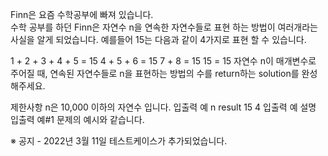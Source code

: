 Finn은 요즘 수학공부에 빠져 있습니다.<br> 수학 공부를 하던 Finn은 자연수 n을 연속한 자연수들로 표현 하는 방법이 여러개라는 사실을 알게 되었습니다. 예를들어 15는 다음과 같이 4가지로 표현 할 수 있습니다.

1 + 2 + 3 + 4 + 5 = 15
4 + 5 + 6 = 15
7 + 8 = 15
15 = 15
자연수 n이 매개변수로 주어질 때, 연속된 자연수들로 n을 표현하는 방법의 수를 return하는 solution를 완성해주세요.

제한사항
n은 10,000 이하의 자연수 입니다.
입출력 예
n	result
15	4
입출력 예 설명
입출력 예#1
문제의 예시와 같습니다.

※ 공지 - 2022년 3월 11일 테스트케이스가 추가되었습니다.
